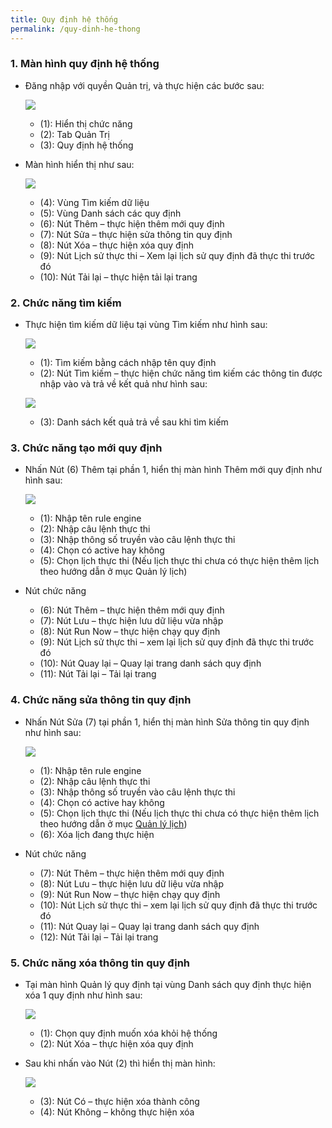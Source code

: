 ```yaml
---
title: Quy định hệ thống
permalink: /quy-dinh-he-thong
---
```


### **1. Màn hình quy định hệ thống**
* Đăng nhập với quyền Quản trị, và thực hiện các bước sau:

     ![](assets/ruleenginemanager/mnRuleEngineManager.png)

     * (1): Hiển thị chức năng
     * (2): Tab Quản Trị
     * (3): Quy định hệ thống

* Màn hình hiển thị như sau:

     ![](assets/ruleenginemanager/RuleEngineManager.png)

     * (4): Vùng Tìm kiếm dữ liệu
     * (5): Vùng Danh sách các quy định
     * (6): Nút Thêm – thực hiện thêm mới quy định
     * (7): Nút Sửa – thực hiện sửa thông tin quy định
     * (8): Nút Xóa – thực hiện xóa quy định
     * (9): Nút Lịch sử thực thi – Xem lại lịch sử quy định đã thực thi trước đó
     * (10): Nút Tải lại – thực hiện tải lại trang

### **2. Chức năng tìm kiếm**
* Thực hiện tìm kiếm dữ liệu tại vùng Tìm kiếm như hình sau:

     ![](assets/ruleenginemanager/RuleEngineManagerSearch.png)

     * (1): Tìm kiếm bằng cách nhập tên quy định
     * (2): Nút Tìm kiếm – thực hiện chức năng tìm kiếm các thông tin được nhập vào và trả về kết quả như hình sau:

     ![](assets/ruleenginemanager/RuleEngineManagerSearchResult.png)

     * (3): Danh sách kết quả trả về sau khi tìm kiếm

### **3. Chức năng tạo mới quy định**
* Nhấn Nút (6) Thêm tại phần 1, hiển thị màn hình Thêm mới quy định như hình sau:

     ![](assets/ruleenginemanager/RuleEngineDetailsAdd.png)

     * (1): Nhập tên rule engine
     * (2): Nhập câu lệnh thực thi
     * (3): Nhập thông số truyền vào câu lệnh thực thi
     * (4): Chọn có active hay không
     * (5): Chọn lịch thực thi (Nếu lịch thực thi chưa có thực hiện thêm lịch theo hướng dẫn ở mục Quản lý lịch)
* Nút chức năng
     * (6): Nút Thêm – thực hiện thêm mới quy định
     * (7): Nút Lưu – thực hiện lưu dữ liệu vừa nhập
     * (8): Nút Run Now – thực hiện chạy quy định
     * (9): Nút Lịch sử thực thi – xem lại lịch sử quy định đã thực thi trước đó
     * (10): Nút Quay lại – Quay lại trang danh sách quy định
     * (11): Nút Tải lại – Tải lại trang

### **4. Chức năng sửa thông tin quy định**
* Nhấn Nút Sửa (7) tại phần 1, hiển thị màn hình Sửa thông tin quy định như hình sau:

     ![](assets/ruleenginemanager/RuleEngineDetailsEdit.png)

     * (1): Nhập tên rule engine
     * (2): Nhập câu lệnh thực thi
     * (3): Nhập thông số truyền vào câu lệnh thực thi
     * (4): Chọn có active hay không
     * (5): Chọn lịch thực thi (Nếu lịch thực thi chưa có thực hiện thêm lịch theo hướng dẫn ở mục [Quản lý lịch](/quan-ly-lich))
     * (6): Xóa lịch đang thực hiện
* Nút chức năng
     * (7): Nút Thêm – thực hiện thêm mới quy định
     * (8): Nút Lưu – thực hiện lưu dữ liệu vừa nhập
     * (9): Nút Run Now – thực hiện chạy quy định
     * (10): Nút Lịch sử thực thi – xem lại lịch sử quy định đã thực thi trước đó
     * (11): Nút Quay lại – Quay lại trang danh sách quy định
     * (12): Nút Tải lại – Tải lại trang 

### **5. Chức năng xóa thông tin quy định**
* Tại màn hình Quản lý quy định tại vùng Danh sách quy định thực hiện xóa 1 quy định như hình sau:

     ![](assets/ruleenginemanager/RuleEngineManagerDelete.png)

     * (1): Chọn quy định muốn xóa khỏi hệ thống
     * (2): Nút Xóa – thực hiện xóa quy định

* Sau khi nhấn vào Nút (2) thì hiển thị màn hình:

     ![](assets/ruleenginemanager/RuleEngineManagerDeleteOK.png)

     * (3): Nút Có – thực hiện xóa thành công
     * (4): Nút Không – không thực hiện xóa